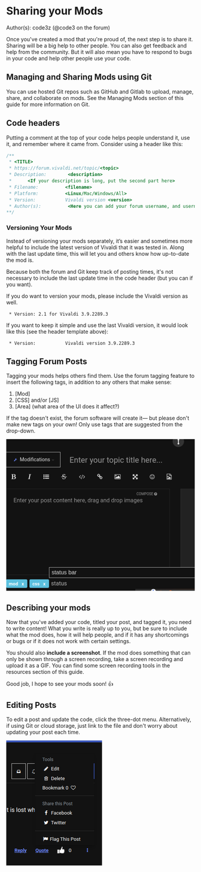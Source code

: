 # Sharing your Mods
Author(s): code3z (@code3 on the forum)

Once you've created a mod that you're proud of, the next step is to share it.
Sharing will be a big help to other people. You can also get feedback and help
from the community. But it will also mean you have to respond to bugs in your
code and help other people use your code.

## Managing and Sharing Mods using Git

You can use hosted Git repos such as GitHub and Gitlab to upload, manage, share,
and collaborate on mods. See the Managing Mods section of this guide for more
information on Git.

## Code headers

Putting a comment at the top of your code helps people understand it,
use it, and remember where it came from. Consider using a header like this:

```Javascript OR CSS
/**
 * <TITLE>
 * https://forum.vivaldi.net/topic/<topic>
 * Description:        <description>
 *      <If your description is long, put the second part here>
 * Filename:          <filename>
 * Platform:          <Linux/Mac/Windows/All>
 * Version:           Vivaldi version <version>
 * Author(s):          <Here you can add your forum username, and username for github or any relevant app (also add any other contributors here)>
**/
```

### Versioning Your Mods

Instead of versioning your mods separately, it’s
easier and sometimes more helpful to include the latest version of Vivaldi that
it was tested in. Along with the last update time, this will let you and others
know how up-to-date the mod is.

Because both the forum and Git keep track of posting times, it's not necessary
to include the last update time in the code header (but you can if you want).

If you do want to version your mods, please include the Vivaldi version as well.
```
 * Version: 2.1 for Vivaldi 3.9.2289.3
```

If you want to keep it simple and use the last Vivaldi version, it would look
like this (see the header template above):

```
 * Version:           Vivaldi version 3.9.2289.3
```

## Tagging Forum Posts

Tagging your mods helps others find them. Use the forum tagging feature to
insert the following tags, in addition to any others that make sense:

 1. [Mod]
 2. [CSS] and/or [JS]
 3. [Area] (what area of the UI does it affect?)

If the tag doesn't exist, the forum software will create it—
but please don't make new tags on your own!
Only use tags that are suggested from the drop-down.

![Tagging Posts Screenshot](../assets/screenshots/tagging-posts.png)

## Describing your mods

Now that you've added your code, titled your post, and tagged it,
you need to write content! What you write is really up to you, but be sure to
include what the mod does, how it will help people, and if it has any
shortcomings or bugs or if it does not work with certain settings.

You should also **include a screenshot**. If the mod does something that can only
be shown through a screen recording, take a screen recording and upload it as a GIF.
You can find some screen recording tools in the resources section of this guide.

Good job, I hope to see your mods soon! 👍

## Editing Posts

To edit a post and update the code, click the three-dot menu. Alternatively, if
using Git or cloud storage, just link to the file and
don't worry about updating your post each time.

![Editing Post Screenshot](../assets/screenshots/editing-posts.png)
